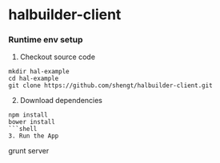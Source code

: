 halbuilder-client
=================

### Runtime env setup
1. Checkout source code
```shell
mkdir hal-example
cd hal-example
git clone https://github.com/shengt/halbuilder-client.git
```
2. Download dependencies
```shell
npm install
bower install
```shell
3. Run the App
```
grunt server
```
